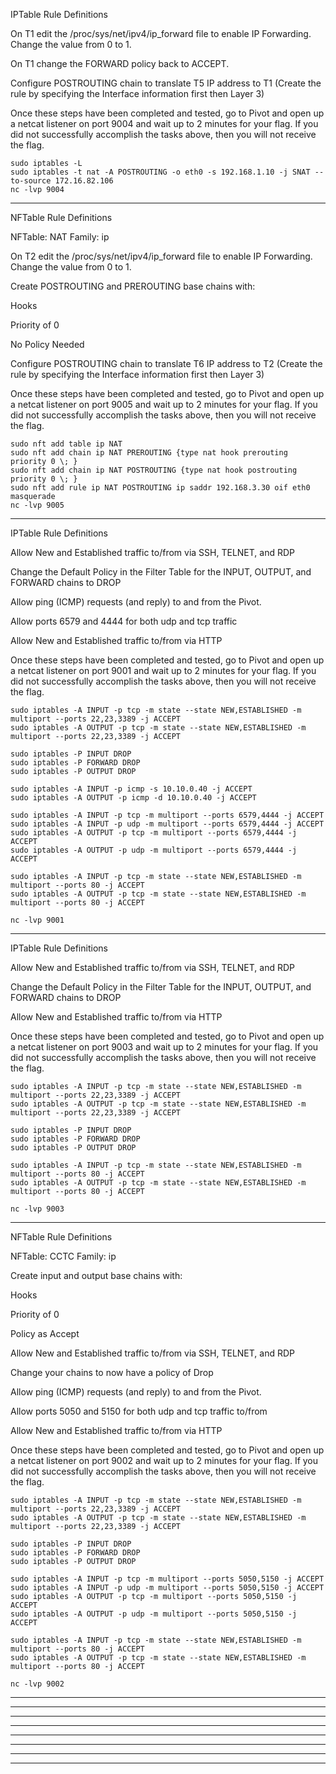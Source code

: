 IPTable Rule Definitions

  On T1 edit the /proc/sys/net/ipv4/ip_forward file to enable IP Forwarding. Change the value from 0 to 1.

  On T1 change the FORWARD policy back to ACCEPT.

  Configure POSTROUTING chain to translate T5 IP address to T1 (Create the rule by specifying the Interface information first then Layer 3)

Once these steps have been completed and tested, go to Pivot and open up a netcat listener on port 9004 and wait up to 2 minutes for your flag. 
If you did not successfully accomplish the tasks above, then you will not receive the flag.

    sudo iptables -L
    sudo iptables -t nat -A POSTROUTING -o eth0 -s 192.168.1.10 -j SNAT --to-source 172.16.82.106
    nc -lvp 9004
______________________________________________________________________________________________________________________
NFTable Rule Definitions

NFTable: NAT
Family: ip

  On T2 edit the /proc/sys/net/ipv4/ip_forward file to enable IP Forwarding. Change the value from 0 to 1.

  Create POSTROUTING and PREROUTING base chains with:
  
  Hooks
  
  Priority of 0
  
  No Policy Needed

  Configure POSTROUTING chain to translate T6 IP address to T2 (Create the rule by specifying the Interface information first then Layer 3)

Once these steps have been completed and tested, go to Pivot and open up a netcat listener on port 9005 and wait up to 2 minutes for your flag.
If you did not successfully accomplish the tasks above, then you will not receive the flag.

    sudo nft add table ip NAT
    sudo nft add chain ip NAT PREROUTING {type nat hook prerouting priority 0 \; }
    sudo nft add chain ip NAT POSTROUTING {type nat hook postrouting priority 0 \; }
    sudo nft add rule ip NAT POSTROUTING ip saddr 192.168.3.30 oif eth0 masquerade
    nc -lvp 9005
______________________________________________________________________________________________________________________
IPTable Rule Definitions

  Allow New and Established traffic to/from via SSH, TELNET, and RDP

  Change the Default Policy in the Filter Table for the INPUT, OUTPUT, and FORWARD chains to DROP

  Allow ping (ICMP) requests (and reply) to and from the Pivot.

  Allow ports 6579 and 4444 for both udp and tcp traffic

  Allow New and Established traffic to/from via HTTP

Once these steps have been completed and tested, go to Pivot and open up a netcat listener on port 9001 and wait up to 2 minutes for your flag. If you did not successfully accomplish the tasks above, then you will not receive the flag.

    sudo iptables -A INPUT -p tcp -m state --state NEW,ESTABLISHED -m multiport --ports 22,23,3389 -j ACCEPT
    sudo iptables -A OUTPUT -p tcp -m state --state NEW,ESTABLISHED -m multiport --ports 22,23,3389 -j ACCEPT
    
    sudo iptables -P INPUT DROP
    sudo iptables -P FORWARD DROP
    sudo iptables -P OUTPUT DROP
    
    sudo iptables -A INPUT -p icmp -s 10.10.0.40 -j ACCEPT
    sudo iptables -A OUTPUT -p icmp -d 10.10.0.40 -j ACCEPT
    
    sudo iptables -A INPUT -p tcp -m multiport --ports 6579,4444 -j ACCEPT
    sudo iptables -A INPUT -p udp -m multiport --ports 6579,4444 -j ACCEPT
    sudo iptables -A OUTPUT -p tcp -m multiport --ports 6579,4444 -j ACCEPT
    sudo iptables -A OUTPUT -p udp -m multiport --ports 6579,4444 -j ACCEPT
    
    sudo iptables -A INPUT -p tcp -m state --state NEW,ESTABLISHED -m multiport --ports 80 -j ACCEPT
    sudo iptables -A OUTPUT -p tcp -m state --state NEW,ESTABLISHED -m multiport --ports 80 -j ACCEPT
    
    nc -lvp 9001
______________________________________________________________________________________________________________________
IPTable Rule Definitions

  Allow New and Established traffic to/from via SSH, TELNET, and RDP

  Change the Default Policy in the Filter Table for the INPUT, OUTPUT, and FORWARD chains to DROP

  Allow New and Established traffic to/from via HTTP

Once these steps have been completed and tested, go to Pivot and open up a netcat listener on port 9003 and wait up to 2 minutes for your flag. If you did not successfully accomplish the tasks above, then you will not receive the flag.

    sudo iptables -A INPUT -p tcp -m state --state NEW,ESTABLISHED -m multiport --ports 22,23,3389 -j ACCEPT
    sudo iptables -A OUTPUT -p tcp -m state --state NEW,ESTABLISHED -m multiport --ports 22,23,3389 -j ACCEPT
    
    sudo iptables -P INPUT DROP
    sudo iptables -P FORWARD DROP
    sudo iptables -P OUTPUT DROP
    
    sudo iptables -A INPUT -p tcp -m state --state NEW,ESTABLISHED -m multiport --ports 80 -j ACCEPT
    sudo iptables -A OUTPUT -p tcp -m state --state NEW,ESTABLISHED -m multiport --ports 80 -j ACCEPT

    nc -lvp 9003
______________________________________________________________________________________________________________________
NFTable Rule Definitions

NFTable: CCTC
Family: ip

  Create input and output base chains with:
  
  Hooks
  
  Priority of 0
  
  Policy as Accept

  Allow New and Established traffic to/from via SSH, TELNET, and RDP

  Change your chains to now have a policy of Drop

  Allow ping (ICMP) requests (and reply) to and from the Pivot.

  Allow ports 5050 and 5150 for both udp and tcp traffic to/from

  Allow New and Established traffic to/from via HTTP

Once these steps have been completed and tested, go to Pivot and open up a netcat listener on port 9002 and wait up to 2 minutes for your flag. If you did not successfully accomplish the tasks above, then you will not receive the flag.

    sudo iptables -A INPUT -p tcp -m state --state NEW,ESTABLISHED -m multiport --ports 22,23,3389 -j ACCEPT
    sudo iptables -A OUTPUT -p tcp -m state --state NEW,ESTABLISHED -m multiport --ports 22,23,3389 -j ACCEPT
    
    sudo iptables -P INPUT DROP
    sudo iptables -P FORWARD DROP
    sudo iptables -P OUTPUT DROP
    
    sudo iptables -A INPUT -p tcp -m multiport --ports 5050,5150 -j ACCEPT
    sudo iptables -A INPUT -p udp -m multiport --ports 5050,5150 -j ACCEPT
    sudo iptables -A OUTPUT -p tcp -m multiport --ports 5050,5150 -j ACCEPT
    sudo iptables -A OUTPUT -p udp -m multiport --ports 5050,5150 -j ACCEPT
    
    sudo iptables -A INPUT -p tcp -m state --state NEW,ESTABLISHED -m multiport --ports 80 -j ACCEPT
    sudo iptables -A OUTPUT -p tcp -m state --state NEW,ESTABLISHED -m multiport --ports 80 -j ACCEPT
    
    nc -lvp 9002
______________________________________________________________________________________________________________________

______________________________________________________________________________________________________________________

______________________________________________________________________________________________________________________

______________________________________________________________________________________________________________________

______________________________________________________________________________________________________________________

______________________________________________________________________________________________________________________

______________________________________________________________________________________________________________________

______________________________________________________________________________________________________________________

